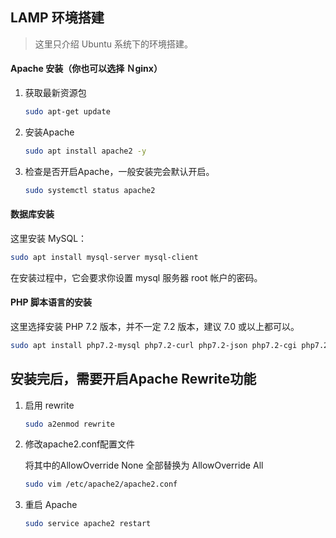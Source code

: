 LAMP 环境搭建
--------------

> 这里只介绍 Ubuntu 系统下的环境搭建。

#### Apache 安装（你也可以选择 Ｎginx）
1. 获取最新资源包
    ```bash
    sudo apt-get update 
    ```
2. 安装Apache
    ```bash
    sudo apt install apache2 -y
    ```
3. 检查是否开启Apache，一般安装完会默认开启。
    ```bash
    sudo systemctl status apache2
    ```

#### 数据库安装

这里安装 MySQL：
```bash
sudo apt install mysql-server mysql-client
```
在安装过程中，它会要求你设置 mysql 服务器 root 帐户的密码。 

#### PHP 脚本语言的安装

这里选择安装 PHP 7.2 版本，并不一定 7.2 版本，建议 7.0 或以上都可以。

```bash
sudo apt install php7.2-mysql php7.2-curl php7.2-json php7.2-cgi php7.2 libapache2-mod-php7.2 php7.2-mbstring php7.2-gb
```

安装完后，需要开启Apache Rewrite功能
--------------------------------
1. 启用 rewrite
    ```bash
    sudo a2enmod rewrite
    ```
2. 修改apache2.conf配置文件
    
    将其中的AllowOverride None 全部替换为 AllowOverride All
    ```bash
    sudo vim /etc/apache2/apache2.conf
    ```
3. 重启 Apache
    ```bash
    sudo service apache2 restart
    ```